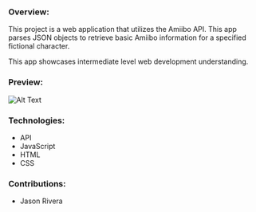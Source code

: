 ### Overview:

This project is a web application that utilizes the Amiibo API. This app parses JSON objects to retrieve basic Amiibo information for a specified fictional character.

This app showcases intermediate level web development understanding.

### Preview:

![Alt Text](https://media.giphy.com/media/XeplhOV4RFC5iDeZdh/giphy.gif)

### Technologies:
- API
- JavaScript
- HTML
- CSS

### Contributions:
- Jason Rivera
